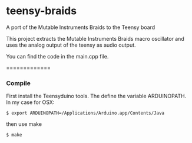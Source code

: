 teensy-braids
=============

A port of the Mutable Instruments Braids to the Teensy board

This project extracts the Mutable Instruments Braids macro oscillator and uses the analog output of the teensy as audio output.

You can find the code in the main.cpp file.

=============

### Compile

First install the Teensyduino tools. The define the variable ARDUINOPATH. In my case for OSX:

```
$ export ARDUINOPATH=/Applications/Arduino.app/Contents/Java
```

then use make

```
$ make
```
